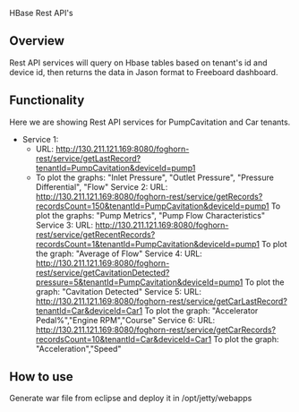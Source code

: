 HBase Rest API's

Overview
---------
Rest API services will query on Hbase tables based on tenant's id and device id, then returns the data in Jason format to Freeboard dashboard.

Functionality
--------------
Here we are showing Rest API services for PumpCavitation and Car tenants.

- Service 1:
	- URL: http://130.211.121.169:8080/foghorn-rest/service/getLastRecord?tenantId=PumpCavitation&deviceId=pump1
	- To plot the graphs: "Inlet Pressure", "Outlet Pressure", "Pressure Differential", "Flow"
Service 2:
	URL: http://130.211.121.169:8080/foghorn-rest/service/getRecords?recordsCount=150&tenantId=PumpCavitation&deviceId=pump1
	To plot the graphs: "Pump Metrics", "Pump Flow Characteristics"
Service 3:
	URL: http://130.211.121.169:8080/foghorn-rest/service/getRecentRecords?recordsCount=1&tenantId=PumpCavitation&deviceId=pump1
	To plot the graph: "Average of Flow"
Service 4:
	URL: http://130.211.121.169:8080/foghorn-rest/service/getCavitationDetected?pressure=5&tenantId=PumpCavitation&deviceId=pump1
	To plot the graph: "Cavitation Detected"
Service 5:
	URL: http://130.211.121.169:8080/foghorn-rest/service/getCarLastRecord?tenantId=Car&deviceId=Car1
	To plot the graph: "Accelerator Pedal%","Engine RPM","Course"
Service 6:
	URL: http://130.211.121.169:8080/foghorn-rest/service/getCarRecords?recordsCount=10&tenantId=Car&deviceId=Car1
	To plot the graph: "Acceleration","Speed"

How to use
------------
Generate war file from eclipse and deploy it in /opt/jetty/webapps
